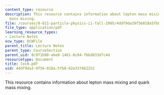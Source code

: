 ```yaml
---
content_type: resource
description: This resource contains information about lepton mass mixing and quark
  mass mixing.
file: /courses/8-811-particle-physics-ii-fall-2005/4ddf9da39f56018a5fb862e337462252_lec6.pdf
file_type: application/pdf
learning_resource_types:
- Lecture Notes
ocw_type: OCWFile
parent_title: Lecture Notes
parent_type: CourseSection
parent_uid: 8c971b08-abe8-1461-0c04-fbbd833d7c4d
resourcetype: Document
title: lec6.pdf
uid: 4ddf9da3-9f56-018a-5fb8-62e337462252
---
```

This resource contains information about lepton mass mixing and quark mass mixing.

